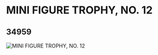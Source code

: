 # MINI FIGURE TROPHY, NO. 12
## 34959
![MINI FIGURE TROPHY, NO. 12](https://lc-www-live-s.legocdn.com/media/bricks/5/2/6199668.jpg)
